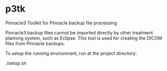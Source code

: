 # p3tk
Pinnacle3 Toolkit for Pinnacle backup file processing

Pinnacle3 backup files cannot be imported directly by other treatment planning system, such as Eclipse. 
This tool is used for creating the DICOM files from Pinnacle backups.

To setup the running environment, run at the project directory:

./setup.sh

